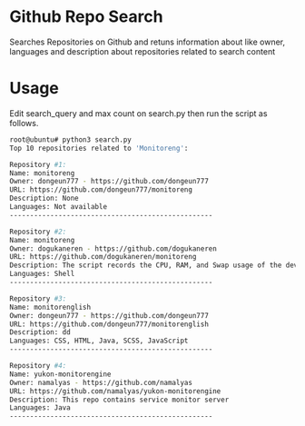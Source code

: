 # Github Repo Search
Searches Repositories on Github and retuns information about like owner, languages and description about repositories related to search content


# Usage

Edit search_query and max count on search.py then run the script as follows.

``` bash
root@ubuntu# python3 search.py 
Top 10 repositories related to 'Monitoreng':

Repository #1:
Name: monitoreng
Owner: dongeun777 - https://github.com/dongeun777
URL: https://github.com/dongeun777/monitoreng
Description: None
Languages: Not available
--------------------------------------------------

Repository #2:
Name: monitoreng
Owner: dogukaneren - https://github.com/dogukaneren
URL: https://github.com/dogukaneren/monitoreng
Description: The script records the CPU, RAM, and Swap usage of the device at specified intervals and stores the maximum and minimum data accessed during its runtime. Additionally, it generates logs when predetermined thresholds are exceeded.
Languages: Shell
--------------------------------------------------

Repository #3:
Name: monitorenglish
Owner: dongeun777 - https://github.com/dongeun777
URL: https://github.com/dongeun777/monitorenglish
Description: dd
Languages: CSS, HTML, Java, SCSS, JavaScript
--------------------------------------------------

Repository #4:
Name: yukon-monitorengine
Owner: namalyas - https://github.com/namalyas
URL: https://github.com/namalyas/yukon-monitorengine
Description: This repo contains service monitor server
Languages: Java
--------------------------------------------------
```

